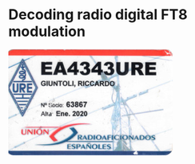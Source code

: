 # Decoding radio digital FT8 modulation

![](https://github.com/redeltaglio/I-decode-FT8/raw/main/Img/ure_id.jpg)

